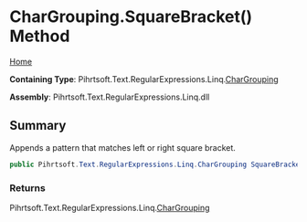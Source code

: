 # CharGrouping\.SquareBracket\(\) Method

[Home](../../../../../../README.md)

**Containing Type**: Pihrtsoft\.Text\.RegularExpressions\.Linq\.[CharGrouping](../README.md)

**Assembly**: Pihrtsoft\.Text\.RegularExpressions\.Linq\.dll

## Summary

Appends a pattern that matches left or right square bracket\.

```csharp
public Pihrtsoft.Text.RegularExpressions.Linq.CharGrouping SquareBracket()
```

### Returns

Pihrtsoft\.Text\.RegularExpressions\.Linq\.[CharGrouping](../README.md)

